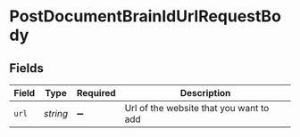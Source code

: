 # PostDocumentBrainIdUrlRequestBody


## Fields

| Field                                   | Type                                    | Required                                | Description                             |
| --------------------------------------- | --------------------------------------- | --------------------------------------- | --------------------------------------- |
| `url`                                   | *string*                                | :heavy_minus_sign:                      | Url of the website that you want to add |